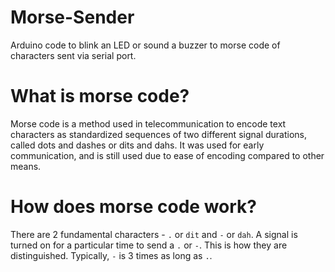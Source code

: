 # Morse-Sender
Arduino code to blink an LED or sound a buzzer to morse code of characters sent via serial port.

# What is morse code?
Morse code is a method used in telecommunication to encode text characters as standardized sequences of two different signal durations, called dots and dashes or dits and dahs. It was used for early communication, and is still used due to ease of encoding compared to other means.

# How does morse code work?
There are 2  fundamental characters - `.` or `dit` and `-` or `dah`. A signal is turned on for a particular time to send a `.` or `-`. This is how they are distinguished. Typically, `-` is 3 times as long as `.`.
